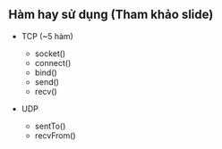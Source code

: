 ## Hàm hay sử dụng (Tham khảo slide)
- TCP (~5 hàm)
  - socket()
  - connect()
  - bind()
  - send()
  - recv()

- UDP
  - sentTo()
  - recvFrom()
